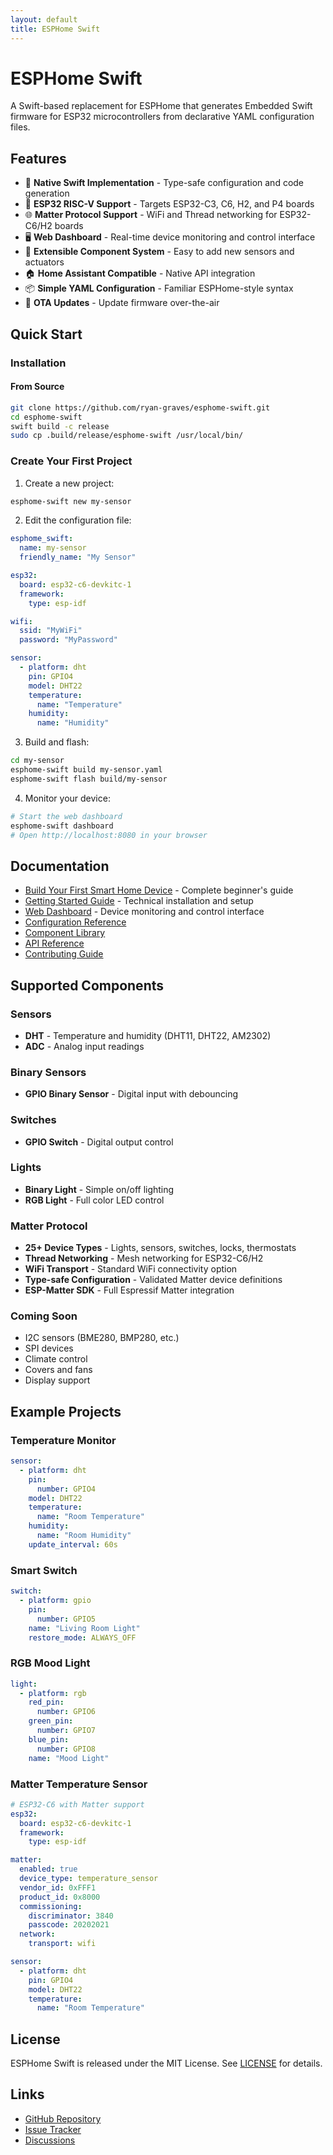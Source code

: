 ```yaml
---
layout: default
title: ESPHome Swift
---
```


# ESPHome Swift

A Swift-based replacement for ESPHome that generates Embedded Swift firmware for ESP32 microcontrollers from declarative YAML configuration files.

## Features

- 🚀 **Native Swift Implementation** - Type-safe configuration and code generation
- 📱 **ESP32 RISC-V Support** - Targets ESP32-C3, C6, H2, and P4 boards
- 🌐 **Matter Protocol Support** - WiFi and Thread networking for ESP32-C6/H2 boards
- 🖥️ **Web Dashboard** - Real-time device monitoring and control interface
- 🔧 **Extensible Component System** - Easy to add new sensors and actuators
- 🏠 **Home Assistant Compatible** - Native API integration
- 📦 **Simple YAML Configuration** - Familiar ESPHome-style syntax
- 🔄 **OTA Updates** - Update firmware over-the-air

## Quick Start

### Installation

#### From Source
```bash
git clone https://github.com/ryan-graves/esphome-swift.git
cd esphome-swift
swift build -c release
sudo cp .build/release/esphome-swift /usr/local/bin/
```

### Create Your First Project

1. Create a new project:
```bash
esphome-swift new my-sensor
```

2. Edit the configuration file:
```yaml
esphome_swift:
  name: my-sensor
  friendly_name: "My Sensor"

esp32:
  board: esp32-c6-devkitc-1
  framework:
    type: esp-idf

wifi:
  ssid: "MyWiFi"
  password: "MyPassword"

sensor:
  - platform: dht
    pin: GPIO4
    model: DHT22
    temperature:
      name: "Temperature"
    humidity:
      name: "Humidity"
```

3. Build and flash:
```bash
cd my-sensor
esphome-swift build my-sensor.yaml
esphome-swift flash build/my-sensor
```

4. Monitor your device:
```bash
# Start the web dashboard
esphome-swift dashboard
# Open http://localhost:8080 in your browser
```

## Documentation

- [Build Your First Smart Home Device](first-device-tutorial.html) - Complete beginner's guide
- [Getting Started Guide](getting-started.html) - Technical installation and setup
- [Web Dashboard](web-dashboard.html) - Device monitoring and control interface
- [Configuration Reference](configuration.html)
- [Component Library](components.html)
- [API Reference](web-dashboard.html#api-integration)
- [Contributing Guide](https://github.com/ryan-graves/esphome-swift/blob/main/CONTRIBUTING.md)

## Supported Components

### Sensors
- **DHT** - Temperature and humidity (DHT11, DHT22, AM2302)
- **ADC** - Analog input readings

### Binary Sensors
- **GPIO Binary Sensor** - Digital input with debouncing

### Switches
- **GPIO Switch** - Digital output control

### Lights
- **Binary Light** - Simple on/off lighting
- **RGB Light** - Full color LED control

### Matter Protocol
- **25+ Device Types** - Lights, sensors, switches, locks, thermostats
- **Thread Networking** - Mesh networking for ESP32-C6/H2
- **WiFi Transport** - Standard WiFi connectivity option
- **Type-safe Configuration** - Validated Matter device definitions
- **ESP-Matter SDK** - Full Espressif Matter integration

### Coming Soon
- I2C sensors (BME280, BMP280, etc.)
- SPI devices
- Climate control
- Covers and fans
- Display support

## Example Projects

### Temperature Monitor
```yaml
sensor:
  - platform: dht
    pin:
      number: GPIO4
    model: DHT22
    temperature:
      name: "Room Temperature"
    humidity:
      name: "Room Humidity"
    update_interval: 60s
```

### Smart Switch
```yaml
switch:
  - platform: gpio
    pin:
      number: GPIO5
    name: "Living Room Light"
    restore_mode: ALWAYS_OFF
```

### RGB Mood Light
```yaml
light:
  - platform: rgb
    red_pin:
      number: GPIO6
    green_pin:
      number: GPIO7
    blue_pin:
      number: GPIO8
    name: "Mood Light"
```

### Matter Temperature Sensor
```yaml
# ESP32-C6 with Matter support
esp32:
  board: esp32-c6-devkitc-1
  framework:
    type: esp-idf

matter:
  enabled: true
  device_type: temperature_sensor
  vendor_id: 0xFFF1
  product_id: 0x8000
  commissioning:
    discriminator: 3840
    passcode: 20202021
  network:
    transport: wifi

sensor:
  - platform: dht
    pin: GPIO4
    model: DHT22
    temperature:
      name: "Room Temperature"
```

## License

ESPHome Swift is released under the MIT License. See [LICENSE](https://github.com/ryan-graves/esphome-swift/blob/main/LICENSE) for details.

## Links

- [GitHub Repository](https://github.com/ryan-graves/esphome-swift)
- [Issue Tracker](https://github.com/ryan-graves/esphome-swift/issues)
- [Discussions](https://github.com/ryan-graves/esphome-swift/discussions)